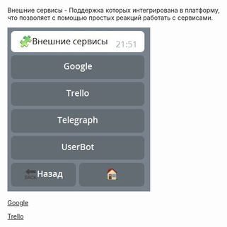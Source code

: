 Внешние сервисы - Поддержка которых интегрирована в платформу, что позволяет с помощью простых реакций работать с сервисами.

![](./1.png)


[Google](/docs-test/admin/google)

[Trello](/docs-test/admin/trello)



